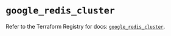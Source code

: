 # `google_redis_cluster`

Refer to the Terraform Registry for docs: [`google_redis_cluster`](https://registry.terraform.io/providers/hashicorp/google-beta/5.41.0/docs/resources/google_redis_cluster).
